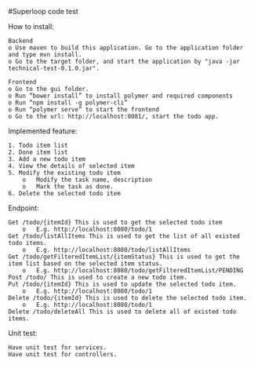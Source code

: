 #Superloop code test

How to install:

   	Backend
    o Use maven to build this application. Go to the application folder and type mvn install.
    o Go to the target folder, and start the application by "java -jar technical-test-0.1.0.jar".
	
	Frontend
    o Go to the gui folder. 
    o Run “bower install” to install polymer and required components
    o Run “npm install -g polymer-cli”
    o Run “polymer serve” to start the frontend
    o Go to the url: http://localhost:8081/, start the todo app.

Implemented feature:

    1. Todo item list
    2. Done item list
    3. Add a new todo item
    4. View the details of selected item
    5. Modify the existing todo item
        o	Modify the task name, description
        o	Mark the task as done.
    6. Delete the selected todo item

Endpoint:

    Get /todo/{itemId} This is used to get the selected todo item
        o	E.g. http://localhost:8080/todo/1
    Get /todo/listAllItems This is used to get the list of all existed todo items.
        o	E.g. http://localhost:8080/todo/listAllItems
    Get /todo/getFilteredItemList/{itemStatus} This is used to get the item list based on the selected item status.
        o	E.g. http://localhost:8080/todo/getFilteredItemList/PENDING
    Post /todo/ This is used to create a new todo item.
    Put /todo/{itemId} This is used to update the selected todo item.
        o	E.g. http://localhost:8080/todo/1
    Delete /todo/{itemId} This is used to delete the selected todo item.
        o	E.g. http://localhost:8080/todo/1
    Delete /todo/deleteAll This is used to delete all of existed todo items.

Unit test:

   	Have unit test for services.
	Have unit test for controllers.

